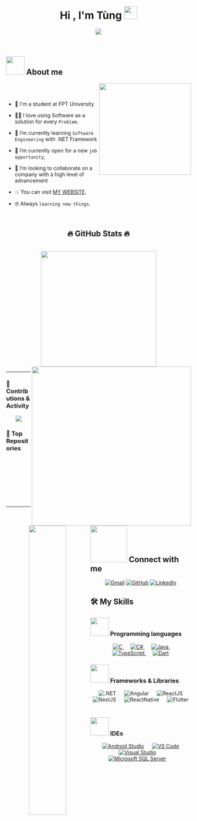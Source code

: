 <h1 align="center">Hi , I'm Tùng <img src="https://media.giphy.com/media/hvRJCLFzcasrR4ia7z/giphy.gif" width="35"></h1>
<p align="center">
   <a href="https://github.com/nttung2k3k"><img src="https://readme-typing-svg.demolab.com?font=Noto+Sans+Japanese&size=30&pause=1000&color=ACD3E2&background=FFFFFF00&center=true&vCenter=true&width=600&height=100&lines=Nguy%E1%BB%85n+Thanh+T%C3%B9ng;Full-Stack+Developer+from+Vietnam;ASP.NET+Core+MVC+and+Web+API;React%2C+Angular%2C+and+Next.js;Honored+Student+at+FPT+University;Aspiring+Technical+Team+Leader;Explore+My+Projects+on+GitHub!"></a>
</p>


<br>

	
## <picture><img src = "https://github.com/7oSkaaa/7oSkaaa/blob/main/Images/about_me.gif?raw=true" width = 50px></picture> About me

<picture> <img align="right" src="https://github.com/7oSkaaa/7oSkaaa/blob/main/Images/Right_Side.gif?raw=true" width = 250px></picture>

<br><br>
- :school: I'm a student at FPT University 
- :technologist: I love using Software as a solution for every `Problem`.
- 🌱 I’m currently learning `Software Engineering` with .NET Framework

- :thinking: I’m currently open for a new `job opportunity`,
- 💞️ I’m looking to collaborate on a company with a high level of advancement
- :boom: You can visit [MY WEBSITE](https://tkblog-35b37.web.app/).
- :nerd_face: Always `learning new things`.
<br>

<h2 align="center">🔥 GitHub Stats 🔥</h2>
<br>
<div align="center">
  <a href="https://github.com/nttung2k3k" title="nttung2k3k">
    <img width="315" align="center" src="https://github-readme-stats.vercel.app/api/top-langs/?username=nttung2k3k&hide=c%23,powershell,Mathematica,Ruby,Objective-C,Objective-C%2b%2b,Cuda&title_color=0891b2&text_color=ffffff&icon_color=0891b2&bg_color=1c1917&langs_count=8&layout=compact&border_color=0891b2&hide_border=true" />
  </a>
  <a href="https://github.com/nttung2k3k" title="nttung2k3k">
    <img align="right" width="434" src="https://github-readme-stats.vercel.app/api?username=nttung2k3k&show_icons=true&theme=react&border_color=0891b2&hide_border=true&rank_icon=github&include_all_commits=true" />
  </a>
</div>

---

### 🚀 Contributions & Activity

<div align="center">
  <a href="http://www.github.com/nttung2k3k" style="display: inline-block;">
    <img src="https://github-readme-streak-stats.herokuapp.com/?user=nttung2k3k&stroke=ffffff&background=1c1917&ring=0891b2&fire=0891b2&currStreakNum=ffffff&currStreakLabel=0891b2&sideNums=ffffff&sideLabels=ffffff&dates=ffffff&hide_border=true" />
  </a>
</div>


### 📌 Top Repositories

<div align="center">
  <a href="https://github.com/nttung2k3k/DiamondLuxuryWebApp">
    <img align="left" width="45%" src="https://github-readme-stats.vercel.app/api/pin/?username=nttung2k3k&repo=DiamondLuxuryWebApp&title_color=0891b2&text_color=ffffff&icon_color=0891b2&bg_color=1c1917&hide_border=true&locale=en" />
  </a>
</div>
<br /><br /><br /><br /><br /><br /><br />

---

## <picture> <img src="https://github.com/7oSkaaa/7oSkaaa/blob/main/Images/Connect-with-me.gif?raw=true" width="100px"> </picture> Connect with me
<p align="center">
	<a href="mailto:nttung2k3k@gmail.com"  target="_blank"><img img src="https://img.shields.io/badge/Gmail-D14836?style=for-the-badge&logo=gmail&logoColor=white" alt="Gmail"/></a>
	<a href="https://github.com/NTTung2k3K"  target="_blank"><img src="https://img.shields.io/badge/github-%23121011.svg?style=for-the-badge&logo=github&logoColor=white" alt="GitHub"/></a>
	<a href="https://www.linkedin.com/in/nttungk/"  target="_blank"><img src="https://img.shields.io/badge/linkedin-%230077B5.svg?style=for-the-badge&logo=linkedin&logoColor=white" alt="LinkedIn"/></a>
</p>



## 🛠️ My Skills

### <picture> <img src = "https://github.com/7oSkaaa/7oSkaaa/blob/main/Images/Programming_Languages.gif?raw=true" width = 50px>  </picture> Programming languages

<p align="center"> 
  &emsp; 
  <a href="https://www.cprogramming.com/" target="_blank"> 
    <img alt="C" src="https://img.shields.io/badge/c-%2300599C.svg?style=for-the-badge&logo=c&logoColor=white">
  </a> 
  &emsp;
  <a href="https://www.w3schools.com/cs/" target="_blank"> 
    <img alt="C#" src="https://img.shields.io/badge/c%23-%23239120.svg?style=for-the-badge&logo=csharp&logoColor=white">
  </a> 
  &emsp;
  <a href="https://www.java.com" target="_blank"> 
    <img alt="Java" src="https://img.shields.io/badge/java-%23ED8B00.svg?style=for-the-badge&logo=openjdk&logoColor=white">
  </a>
	&emsp;
   <a href="" target="_blank">
    <img alt="TypeScript" src="https://img.shields.io/badge/typescript-%23007ACC.svg?style=for-the-badge&logo=typescript&logoColor=white">
  </a>
  &emsp;
   <a href="" target="_blank">
    <img alt="Dart" src="https://img.shields.io/badge/dart-%230175C2.svg?style=for-the-badge&logo=dart&logoColor=white">
  </a>
	
</p>

### <picture> <img src = "https://github.com/7oSkaaa/7oSkaaa/blob/main/Images/Front_End.gif?raw=true" width = 50px>  </picture> Frameworks & Libraries
<p align="center"> 
  &emsp; 
  <a > 
   <img alt=".NET" src="https://img.shields.io/badge/.NET-5C2D91?style=for-the-badge&logo=.net&logoColor=white">
  </a>   
   &emsp; 
  <a > 
   <img alt="Angular" src="https://img.shields.io/badge/angular-%23DD0031.svg?style=for-the-badge&logo=angular&logoColor=white">
  </a> 
	 &emsp; 
   <a > 
   <img alt="ReactJS" src="https://img.shields.io/badge/-ReactJs-61DAFB?logo=react&logoColor=white&style=for-the-badge">
  </a> 
	 &emsp; 
    <a > 
   <img alt="NextJS" src="https://img.shields.io/badge/next.js-000000?style=for-the-badge&logo=nextdotjs&logoColor=white">
  </a>  
	 &emsp; 
   <a > 
   <img alt="ReactNative" src="https://img.shields.io/badge/ReactNative-222222?style=for-the-badge&logo=React&logoColor=">
  </a>  
	 &emsp; 
<a> 
   <img alt="Flutter" src="https://img.shields.io/badge/Flutter-02569B?logo=flutter&logoColor=white">
  </a>  
	 &emsp; 
</p>

 ### <picture> <img src = "https://github.com/7oSkaaa/7oSkaaa/blob/main/Images/IDEs.gif?raw=true" width = 50px>  </picture> IDEs
 
<p align="center">
  &emsp;
    <a href="#"><img alt="Android Studio" src="https://img.shields.io/badge/android%20studio-346ac1?style=for-the-badge&logo=android%20studio&logoColor=white"></a>
  &emsp;
    <a href="#"><img alt="VS Code" src="https://img.shields.io/badge/Visual%20Studio%20Code-0078d7.svg?style=for-the-badge&logo=visual-studio-code&logoColor=white"></a>
  &emsp;
      <a href="#"><img alt="Visual Studio" src="https://img.shields.io/badge/Visual%20Studio-5C2D91.svg?style=for-the-badge&logo=visual-studio&logoColor=white"></a>
  &emsp;
   <a href="#"><img alt="Microsoft SQL Server" src="https://img.shields.io/badge/Microsoft_SQL_Server-CC2927"></a>
  &emsp;
  
</p>

<br> 
